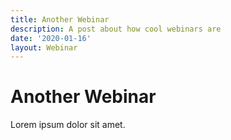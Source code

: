 ```yaml
---
title: Another Webinar
description: A post about how cool webinars are
date: '2020-01-16'
layout: Webinar
---
```


# Another Webinar

Lorem ipsum dolor sit amet.